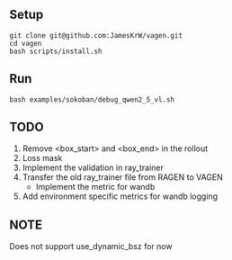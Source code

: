 ## Setup

```
git clone git@github.com:JamesKrW/vagen.git
cd vagen
bash scripts/install.sh
```

## Run
```
bash examples/sokoban/debug_qwen2_5_vl.sh
```

## TODO
1. Remove <box_start> and <box_end> in the rollout
2. Loss mask
3. Implement the validation in ray_trainer
4. Transfer the old ray_trainer file from RAGEN to VAGEN
    - Implement the metric for wandb
5. Add environment specific metrics for wandb logging

## NOTE
Does not support use_dynamic_bsz for now